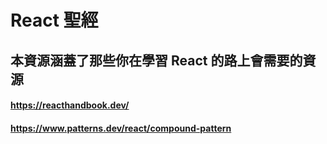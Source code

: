 # React 聖經
## 本資源涵蓋了那些你在學習 React 的路上會需要的資源

#### https://reacthandbook.dev/
#### https://www.patterns.dev/react/compound-pattern
